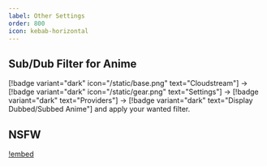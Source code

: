 ```yaml
---
label: Other Settings
order: 800
icon: kebab-horizontal
---
```


## Sub/Dub Filter for Anime

[!badge variant="dark" icon="/static/base.png" text="Cloudstream"] → [!badge variant="dark" icon="/static/gear.png" text="Settings"] → [!badge variant="dark"  text="Providers"] → [!badge variant="dark"  text="Display Dubbed/Subbed Anime"] and apply your wanted filter.

## NSFW

[!embed](https://www.youtube-nocookie.com/embed/5wT6gGezQxI)
